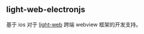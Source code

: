 ## light-web-electronjs
基于 ios 对于 [light-web](https://github.com/amazingCoding/light-web-core) 跨端 webview 框架的开发支持。
